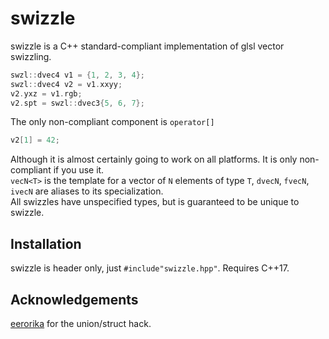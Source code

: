# swizzle
swizzle is a C++ standard-compliant implementation of glsl vector swizzling.

```c++
swzl::dvec4 v1 = {1, 2, 3, 4};
swzl::dvec4 v2 = v1.xxyy;
v2.yxz = v1.rgb;
v2.spt = swzl::dvec3{5, 6, 7};
```

The only non-compliant component is `operator[]`

```c++
v2[1] = 42;
```

Although it is almost certainly going to work on all platforms. It is only non-compliant if you use it.  
`vecN<T>` is the template for a vector of `N` elements of type `T`, `dvecN`, `fvecN`, `ivecN` are aliases to its specialization.  
All swizzles have unspecified types, but is guaranteed to be unique to swizzle.

## Installation
swizzle is header only, just `#include"swizzle.hpp"`. Requires C++17.

## Acknowledgements
[eerorika](https://stackoverflow.com/a/65027725/4832499) for the union/struct hack.
